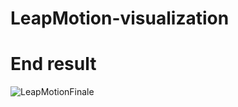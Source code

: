 # LeapMotion-visualization


# End result
![LeapMotionFinale](https://user-images.githubusercontent.com/53980377/171489874-0093fcab-7846-4301-8f88-bf2916c3373f.gif)

